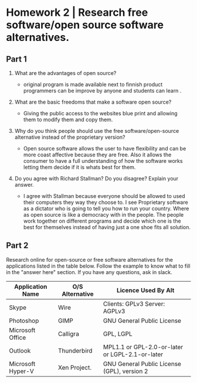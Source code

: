 # Homework 2 | Research free software/open source software alternatives.

## Part 1 
1. What are the advantages of open source?
   * original program is made available next to finnish product programmers can be improve by anyone and students can learn . 
   
2. What are the basic freedoms that make a software open source? 
   * Giving the public access to the websites blue print and allowing them to modify them and copy them.
   
3. Why do you think people should use the free software/open-source alternative instead of the proprietary version?
   * Open source software allows the user to have flexibility and can be more coast affective because they are free. Also it allows the consumer to have  a full understanding of how the software works letting them decide if it is whats best for them. 

4. Do you agree with Richard Stallman? Do you disagree? Explain your answer.
   * I agree with Stallman because everyone should be allowed to used their computers they way they choose to. I see Proprietary software as a dictator who is going to tell you how to run your country. Where as open source is like a democracy with in the people. The people work together on different programs and decide which one is the best for themselves instead of having just a one shoe fits all solution.

## Part 2
Research online for open-source or free software alternatives for the applications listed in the table below. Follow the example to know what to fill in the "answer here" section. If you have any questions, ask in slack.

**Application Name** | **O/S Alternative** | **Licence Used By Alt**
---------------------|--------------------- |----------------------
Skype | Wire | Clients: GPLv3 Server: AGPLv3
Photoshop | GIMP |  GNU General Public License
Microsoft Office | Calligra | GPL, LGPL
Outlook | Thunderbird | MPL1.1 or GPL-2.0-or-later or LGPL-2.1-or-later 
Microsoft Hyper-V | Xen Project. | GNU General Public License (GPL), version 2

